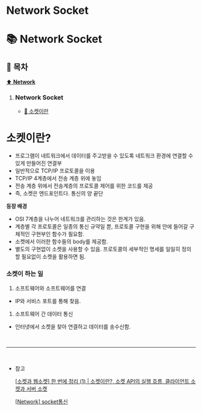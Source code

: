 # Network Socket

# :books: Network Socket

## :bookmark_tabs: 목차

[:arrow_up: **Network**](./README.md)

1. ### Network Socket
   - [:page_facing_up: 소켓이란](#소켓이란)


# 소켓이란?
- 프로그램이 네트워크에서 데이터를 주고받을 수 있도록 네트워크 환경에 연결할 수 있게 만들어진 연결부
- 일반적으로 TCP/IP 프로토콜을 이용
- TCP/IP 4계층에서 전송 계층 위에 놓임
- 전송 계층 위에서 전송계층의 프로토콜 제어를 위한 코드를 제공
- 즉, 소켓은 엔드포인트다. 통신의 양 끝단

**등장 배경**
- OSI 7계층을 나누어 네트워크를 관리하는 것은 한계가 있음.
- 계층별 각 프로토콜은 일종의 통신 규약일 뿐, 프로토콜 구현을 위해 안에 들어갈 구체적인 구현부인 함수가 필요함.
- 소켓에서 이러한 함수들의 body를 제공함.
- 별도의 구현없이 소켓을 사용할 수 있음. 프로토콜의 세부적인 명세를 일일히 정의할 필요없이 소켓을 활용하면 됨.

### 소켓이 하는 일
1. 소프트웨어와 소프트웨어를 연결
- IP와 서비스 포트를 통해 찾음.
1. 소프트웨어 간 데이터 통신
- 인터넷에서 소켓을 찾아 연결하고 데이터를 송수신함.



</br>

---

</br>

- 참고

    [[소켓과 웹소켓] 한 번에 정리 (1) | 소켓이란?, 소켓 API의 실행 흐름, 클라이언트 소켓과 서버 소켓](https://velog.io/@rhdmstj17/%EC%86%8C%EC%BC%93%EA%B3%BC-%EC%9B%B9%EC%86%8C%EC%BC%93-%ED%95%9C-%EB%B2%88%EC%97%90-%EC%A0%95%EB%A6%AC-1)

   [[Network] socket통신](https://velog.io/@chosj1526/%EB%84%A4%ED%8A%B8%EC%9B%8C%ED%81%AC-socket)